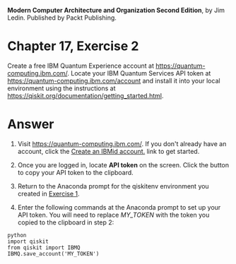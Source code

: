 __Modern Computer Architecture and Organization Second Edition__, by Jim Ledin. Published by Packt Publishing.
# Chapter 17, Exercise 2

Create a free IBM Quantum Experience account at https://quantum-computing.ibm.com/. Locate your IBM Quantum Services API token at https://quantum-computing.ibm.com/account and install it into your local environment using the instructions at https://qiskit.org/documentation/getting_started.html.

# Answer
1. Visit https://quantum-computing.ibm.com/. If you don't already have an account, click the [Create an IBMid account.](https://auth.quantum-computing.ibm.com/auth/idaas) link to get started.

2. Once you are logged in, locate **API token** on the screen. Click the button to copy your API token to the clipboard.

3. Return to the Anaconda prompt for the qiskitenv environment you created in [Exercise 1](Ex__1_install_qiskit.md).

4. Enter the following commands at the Anaconda prompt to set up your API token. You will need to replace *MY_TOKEN* with the token you copied to the clipboard in step 2:
```
python
import qiskit
from qiskit import IBMQ
IBMQ.save_account('MY_TOKEN')
```